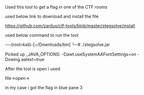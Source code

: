 Used this tool to get a flag in one of the CTF rooms

used below link to download and install the file

https://github.com/zardus/ctf-tools/blob/master/stegsolve/install


used below command to run the tool

──(root💀kali)-[~/Downloads/bin]
└─# ./stegsolve.jar 

Picked up _JAVA_OPTIONS: -Dawt.useSystemAAFontSettings=on -Dswing.aatext=true


After the tool is open i used

file->open-><stegfile>



in my case i got the flag in blue pane 3





